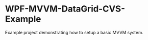 WPF-MVVM-DataGrid-CVS-Example
=============================

Example project demonstrating how to setup a basic MVVM system.

